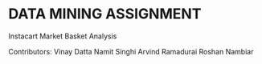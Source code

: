 # DATA MINING ASSIGNMENT

Instacart Market Basket Analysis

Contributors:
Vinay Datta
Namit Singhi
Arvind Ramadurai
Roshan Nambiar